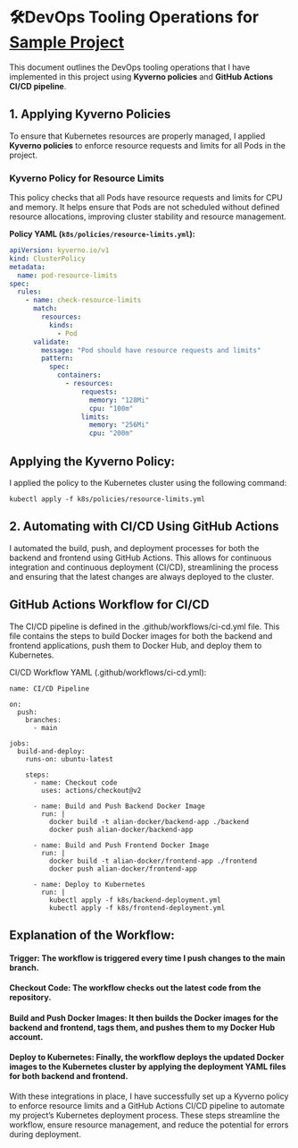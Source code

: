 # 🛠️DevOps Tooling Operations for [Sample Project](https://github.com/shivamsinghal1301/restro-project)


This document outlines the DevOps tooling operations that I have implemented in this project using **Kyverno policies** and **GitHub Actions CI/CD pipeline**.

## 1. Applying Kyverno Policies

To ensure that Kubernetes resources are properly managed, I applied **Kyverno policies** to enforce resource requests and limits for all Pods in the project.

### Kyverno Policy for Resource Limits

This policy checks that all Pods have resource requests and limits for CPU and memory. It helps ensure that Pods are not scheduled without defined resource allocations, improving cluster stability and resource management.

**Policy YAML (`k8s/policies/resource-limits.yml`):**
```yaml
apiVersion: kyverno.io/v1
kind: ClusterPolicy
metadata:
  name: pod-resource-limits
spec:
  rules:
    - name: check-resource-limits
      match:
        resources:
          kinds:
            - Pod
      validate:
        message: "Pod should have resource requests and limits"
        pattern:
          spec:
            containers:
              - resources:
                  requests:
                    memory: "128Mi"
                    cpu: "100m"
                  limits:
                    memory: "256Mi"
                    cpu: "200m"
```


## Applying the Kyverno Policy:
I applied the policy to the Kubernetes cluster using the following command:

```
kubectl apply -f k8s/policies/resource-limits.yml
```

## 2. Automating with CI/CD Using GitHub Actions
I automated the build, push, and deployment processes for both the backend and frontend using GitHub Actions. This allows for continuous integration and continuous deployment (CI/CD), streamlining the process and ensuring that the latest changes are always deployed to the cluster.

## GitHub Actions Workflow for CI/CD
The CI/CD pipeline is defined in the .github/workflows/ci-cd.yml file. This file contains the steps to build Docker images for both the backend and frontend applications, push them to Docker Hub, and deploy them to Kubernetes.

CI/CD Workflow YAML (.github/workflows/ci-cd.yml):
```
name: CI/CD Pipeline

on:
  push:
    branches:
      - main

jobs:
  build-and-deploy:
    runs-on: ubuntu-latest

    steps:
      - name: Checkout code
        uses: actions/checkout@v2

      - name: Build and Push Backend Docker Image
        run: |
          docker build -t alian-docker/backend-app ./backend
          docker push alian-docker/backend-app

      - name: Build and Push Frontend Docker Image
        run: |
          docker build -t alian-docker/frontend-app ./frontend
          docker push alian-docker/frontend-app

      - name: Deploy to Kubernetes
        run: |
          kubectl apply -f k8s/backend-deployment.yml
          kubectl apply -f k8s/frontend-deployment.yml
```

## Explanation of the Workflow:
#### Trigger: The workflow is triggered every time I push changes to the main branch.
#### Checkout Code: The workflow checks out the latest code from the repository.
#### Build and Push Docker Images: It then builds the Docker images for the backend and frontend, tags them, and pushes them to my Docker Hub account.
#### Deploy to Kubernetes: Finally, the workflow deploys the updated Docker images to the Kubernetes cluster by applying the deployment YAML files for both backend and frontend.


With these integrations in place, I have successfully set up a Kyverno policy to enforce resource limits and a GitHub Actions CI/CD pipeline to automate my project’s Kubernetes deployment process. These steps streamline the workflow, ensure resource management, and reduce the potential for errors during deployment.
